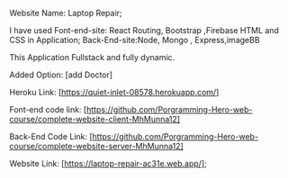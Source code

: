 Website Name: Laptop Repair;

I have used Font-end-site: React Routing, Bootstrap ,Firebase HTML and CSS in Application; Back-End-site:Node, Mongo , Express,imageBB

This Application Fullstack and fully dynamic.

Added Option: [add Doctor]

Heroku Link: [https://quiet-inlet-08578.herokuapp.com/]

Font-end code link: [https://github.com/Porgramming-Hero-web-course/complete-website-client-MhMunna12]

Back-End Code Link: [https://github.com/Porgramming-Hero-web-course/complete-website-server-MhMunna12]

Website Link: [https://laptop-repair-ac31e.web.app/];
